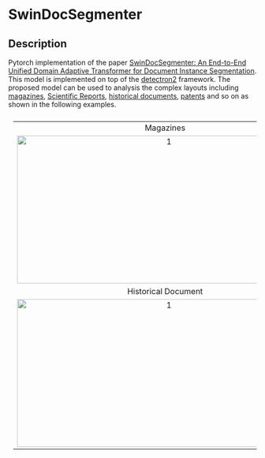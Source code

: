 # SwinDocSegmenter

## Description
Pytorch implementation of the paper [SwinDocSegmenter: An End-to-End Unified Domain Adaptive Transformer for Document Instance Segmentation](https://arxiv.org/abs/2305.04609). This model is implemented on top of the [detectron2](https://github.com/facebookresearch/detectron2) framework. The proposed model can be used to analysis the complex layouts including [magazines](https://www.primaresearch.org/datasets/Layout_Analysis), [Scientific Reports](https://github.com/ibm-aur-nlp/PubLayNet), [historical documents](https://dell-research-harvard.github.io/HJDataset/), [patents](https://github.com/DS4SD/DocLayNet) and so on as shown in the following examples.

<table style="padding:10px">
    <tr>
        <td style="text-align:center">
            Magazines 
        </td>
        <td style="text-align:center">
            Scientific Reports 
        </td>
    </tr>
    <tr>
        <td style="text-align:center"> 
            <img src="./git_images/3.png"  alt="1" width = 600px height = 300px >
        </td>
        <td style="text-align:center">
            <img src="./git_images/3_pred.png"  alt="2" width = 600px height = 300px>
        </td>
    </tr>
    <tr>
        <td style="text-align:center">
            Historical Document 
        </td>
        <td style="text-align:center">
            Others 
        </td>
    </tr>
    <tr>
        <td style="text-align:center"> 
            <img src="./git_images/14.png"  alt="1" width = 600px height = 300px >
        </td>
        <td style="text-align:center">
            <img src="./git_images/14_pred.png"  alt="2" width = 600px height = 300px>
        </td>
    </tr>

</table>


